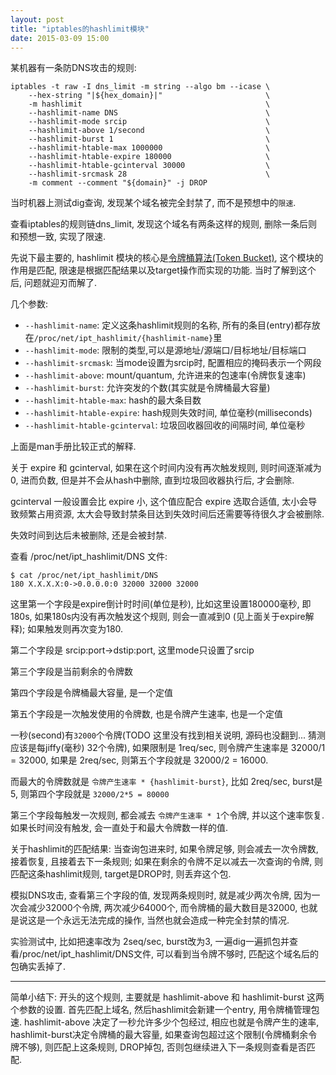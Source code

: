 ```yaml
---
layout: post
title: "iptables的hashlimit模块"
date: 2015-03-09 15:00
---
```


某机器有一条防DNS攻击的规则:

	iptables -t raw -I dns_limit -m string --algo bm --icase \
		--hex-string "|${hex_domain}|"                       \
		-m hashlimit                                         \
		--hashlimit-name DNS                                 \
		--hashlimit-mode srcip                               \
		--hashlimit-above 1/second                           \
		--hashlimit-burst 1                                  \
		--hashlimit-htable-max 1000000                       \
		--hashlimit-htable-expire 180000                     \
		--hashlimit-htable-gcinterval 30000                  \
		--hashlimit-srcmask 28                               \
		-m comment --comment "${domain}" -j DROP

当时机器上测试dig查询, 发现某个域名被完全封禁了, 而不是预想中的`限速`.

查看iptables的规则链dns_limit, 发现这个域名有两条这样的规则, 删除一条后则和预想一致, 实现了限速.

先说下最主要的, hashlimit 模块的核心是[令牌桶算法(Token Bucket)](http://en.wikipedia.org/wiki/Token_bucket), 这个模块的作用是匹配, 限速是根据匹配结果以及target操作而实现的功能.
当时了解到这个后, 问题就迎刃而解了.

几个参数:

* `--hashlimit-name`: 定义这条hashlimit规则的名称, 所有的条目(entry)都存放在`/proc/net/ipt_hashlimit/{hashlimit-name}`里
* `--hashlimit-mode`: 限制的类型,可以是源地址/源端口/目标地址/目标端口
* `--hashlimit-srcmask`: 当mode设置为srcip时, 配置相应的掩码表示一个网段
* `--hashlimit-above`: mount/quantum, 允许进来的包速率(令牌恢复速率)
* `--hashlimit-burst`: 允许突发的个数(其实就是令牌桶最大容量)
* `--hashlimit-htable-max`: hash的最大条目数
* `--hashlimit-htable-expire`: hash规则失效时间, 单位毫秒(milliseconds)
* `--hashlimit-htable-gcinterval`: 垃圾回收器回收的间隔时间, 单位毫秒

上面是man手册比较正式的解释.

关于 expire 和 gcinterval, 如果在这个时间内没有再次触发规则, 则时间逐渐减为0, 进而负数, 但是并不会从hash中删除, 直到垃圾回收器执行后, 才会删除.

gcinterval 一般设置会比 expire 小, 这个值应配合 expire 选取合适值, 太小会导致频繁占用资源, 太大会导致封禁条目达到失效时间后还需要等待很久才会被删除.

失效时间到达后未被删除, 还是会被封禁.

查看 /proc/net/ipt_hashlimit/DNS 文件:

	$ cat /proc/net/ipt_hashlimit/DNS
	180 X.X.X.X:0->0.0.0.0:0 32000 32000 32000

这里第一个字段是expire倒计时时间(单位是秒), 比如这里设置180000毫秒, 即180s, 如果180s内没有再次触发这个规则, 则会一直减到0 (见上面关于expire解释); 如果触发则再次变为180.

第二个字段是 srcip:port->dstip:port, 这里mode只设置了srcip

第三个字段是当前剩余的令牌数

第四个字段是令牌桶最大容量, 是一个定值

第五个字段是一次触发使用的令牌数, 也是令牌产生速率, 也是一个定值

一秒(second)有`32000`个令牌(TODO 这里没有找到相关说明, 源码也没翻到... 猜测应该是每jiffy(毫秒) 32个令牌), 如果限制是 1req/sec, 则令牌产生速率是 32000/1 = 32000, 如果是 2req/sec, 则第五个字段就是 32000/2 = 16000.

而最大的令牌数就是 `令牌产生速率 * {hashlimit-burst}`, 比如 2req/sec, burst是5, 则第四个字段就是 `32000/2*5 = 80000`

第三个字段每触发一次规则, 都会减去 `令牌产生速率 * 1`个令牌, 并以这个速率恢复. 如果长时间没有触发, 会一直处于和最大令牌数一样的值.

关于hashlimit的匹配结果: 当查询包进来时, 如果令牌足够, 则会减去一次令牌数, 接着恢复, 且接着去下一条规则; 如果在剩余的令牌不足以减去一次查询的令牌, 则匹配这条hashlimit规则, target是DROP时, 则丢弃这个包.

模拟DNS攻击, 查看第三个字段的值, 发现两条规则时, 就是减少两次令牌, 因为一次会减少32000个令牌, 两次减少64000个, 而令牌桶的最大数目是32000, 也就是说这是一个永远无法完成的操作, 当然也就会造成一种完全封禁的情况.

实验测试中, 比如把速率改为 2seq/sec, burst改为3, 一遍dig一遍抓包并查看/proc/net/ipt_hashlimit/DNS文件, 可以看到当令牌不够时, 匹配这个域名后的包确实丢掉了.

---

简单小结下: 开头的这个规则, 主要就是 hashlimit-above 和 hashlimit-burst 这两个参数的设置. 首先匹配上域名, 然后hashlimit会新建一个entry, 用令牌桶管理包速. hashlimit-above 决定了一秒允许多少个包经过, 相应也就是令牌产生的速率, hashlimit-burst决定令牌桶的最大容量, 如果查询包超过这个限制(令牌桶剩余令牌不够), 则匹配上这条规则, DROP掉包, 否则包继续进入下一条规则查看是否匹配.

